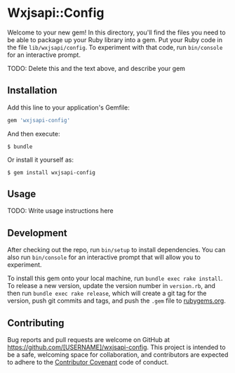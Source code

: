 # Wxjsapi::Config

Welcome to your new gem! In this directory, you'll find the files you need to be able to package up your Ruby library into a gem. Put your Ruby code in the file `lib/wxjsapi/config`. To experiment with that code, run `bin/console` for an interactive prompt.

TODO: Delete this and the text above, and describe your gem

## Installation

Add this line to your application's Gemfile:

```ruby
gem 'wxjsapi-config'
```

And then execute:

    $ bundle

Or install it yourself as:

    $ gem install wxjsapi-config

## Usage

TODO: Write usage instructions here

## Development

After checking out the repo, run `bin/setup` to install dependencies. You can also run `bin/console` for an interactive prompt that will allow you to experiment.

To install this gem onto your local machine, run `bundle exec rake install`. To release a new version, update the version number in `version.rb`, and then run `bundle exec rake release`, which will create a git tag for the version, push git commits and tags, and push the `.gem` file to [rubygems.org](https://rubygems.org).

## Contributing

Bug reports and pull requests are welcome on GitHub at https://github.com/[USERNAME]/wxjsapi-config. This project is intended to be a safe, welcoming space for collaboration, and contributors are expected to adhere to the [Contributor Covenant](contributor-covenant.org) code of conduct.

